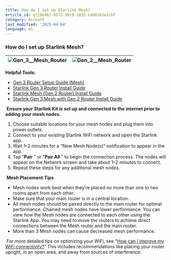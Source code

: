 ```yaml
---
title: How do I set up Starlink Mesh?
article_id: e729e467-6572-99c0-1035-cdd61b2e2cb7
category: Account
last_modified: '2025-04-04'
language: en
---
```


### How do I set up Starlink Mesh?
![Gen_3__Mesh_Router](https://www.starlink.com/public-files/Gen3_WiFi_Face.png) | ![Gen_2__Mesh_Router](https://www.starlink.com/public-files/Gen_2_Face.png)  
---|---  
**Helpful Tools:**
  * [Gen 3 Router Setup Guide (Mesh)](https://www.starlink.com/support/article/<https:/www.starlink.com/public-files/Gen3_Router_Setup_Guide_Mesh.pdf>)
  * [Starlink Gen 3 Router Install Guide](https://www.starlink.com/support/article/<https:/www.starlink.com/public-files/Gen3RouterSetupGuideStandardGen1.pdf>)
  * [Starlink Mesh (Gen 2 Router) Install Guide](https://www.starlink.com/support/article/<https:/www.starlink.com/public-files/Starlink_Mesh_Installation_Guide.pdf>)
  * [Starlink Gen 3 Mesh with Gen 2 Router Install Guide](https://www.starlink.com/support/article/<https:/www.starlink.com/public-files/Gen3RouterSetupGuideStandardGen2.pdf>)


​
**Ensure your Starlink Kit is set up and connected to the internet prior to adding your mesh nodes.**
  1. Choose suitable locations for your mesh nodes and plug them into power outlets.
  2. Connect to your existing Starlink WiFi network and open the Starlink app.
  3. Wait 1–2 minutes for a “New Mesh Node(s)” notification to appear in the app.
  4. Tap “**Pair** ” or “**Pair All** ” to begin the connection process. The nodes will appear on the Network screen and take about 1–2 minutes to connect.
  5. Repeat these steps for any additional mesh nodes.


​
**Mesh Placement Tips**
  * Mesh nodes work best when they’re placed no more than one to two rooms apart from each other.
  * Make sure that your main router is in a central location.
  * All mesh nodes should be paired directly to the main router for optimal performance. Chained mesh nodes have lower performance. You can view how the Mesh nodes are connected to each other using the Starlink App. You may need to move the routers to achieve direct connections between the Mesh router and the main router.
  * More than 3 Mesh nodes can cause decreased mesh performance.


​
For more detailed tips on optimizing your WiFi, see “[How can I improve my WiFi connectivity?](https://www.starlink.com/support/article/<https:/support.starlink.com/?topic=f28de520-ef3f-138d-9f69-7f1b37433f1e>)” This includes recommendations like placing your router upright, in an open area, and away from sources of interference.